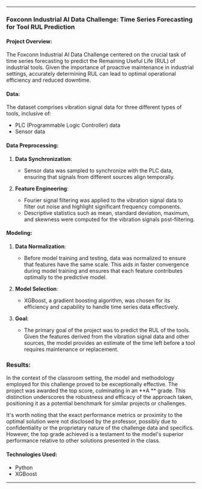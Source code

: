 
---

### Foxconn Industrial AI Data Challenge: Time Series Forecasting for Tool RUL Prediction

#### Project Overview:
The Foxconn Industrial AI Data Challenge centered on the crucial task of time series forecasting to predict the Remaining Useful Life (RUL) of industrial tools. Given the importance of proactive maintenance in industrial settings, accurately determining RUL can lead to optimal operational efficiency and reduced downtime.

#### Data:
The dataset comprises vibration signal data for three different types of tools, inclusive of:
- PLC (Programmable Logic Controller) data
- Sensor data

#### Data Preprocessing:
1. **Data Synchronization**:
   - Sensor data was sampled to synchronize with the PLC data, ensuring that signals from different sources align temporally.

2. **Feature Engineering**:
   - Fourier signal filtering was applied to the vibration signal data to filter out noise and highlight significant frequency components.
   - Descriptive statistics such as mean, standard deviation, maximum, and skewness were computed for the vibration signals post-filtering.

#### Modeling:

1. **Data Normalization**: 
   - Before model training and testing, data was normalized to ensure that features have the same scale. This aids in faster convergence during model training and ensures that each feature contributes optimally to the predictive model.

2. **Model Selection**:
   - XGBoost, a gradient boosting algorithm, was chosen for its efficiency and capability to handle time series data effectively.

3. **Goal**:
   - The primary goal of the project was to predict the RUL of the tools. Given the features derived from the vibration signal data and other sources, the model provides an estimate of the time left before a tool requires maintenance or replacement.



### Results:

In the context of the classroom setting, the model and methodology employed for this challenge proved to be exceptionally effective. The project was awarded the top score, culminating in an **A ** grade. This distinction underscores the robustness and efficacy of the approach taken, positioning it as a potential benchmark for similar projects or challenges.

It's worth noting that the exact performance metrics or proximity to the optimal solution were not disclosed by the professor, possibly due to confidentiality or the proprietary nature of the challenge data and specifics. However, the top grade achieved is a testament to the model's superior performance relative to other solutions presented in the class.

#### Technologies Used:
- Python
- XGBoost

---
